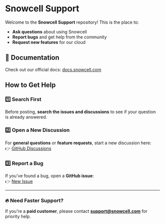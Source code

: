 # Snowcell Support

Welcome to the **Snowcell Support** repository! This is the place to:
- **Ask questions** about using Snowcell
- **Report bugs** and get help from the community
- **Request new features** for our cloud

## 📖 Documentation
Check out our official docs: [docs.snowcell.com](https://docs.snowcell.io)

## How to Get Help
### 1️⃣ Search First
Before posting, **search the issues and discussions** to see if your question is already answered.

### 2️⃣ Open a New Discussion
For **general questions** or **feature requests**, start a new discussion here:  
👉 [GitHub Discussions](https://github.com/snowcell-cloud/support/discussions)

### 3️⃣ Report a Bug
If you've found a bug, open a **GitHub issue**:  
👉 [New Issue](https://github.com/snowcell-cloud/support/issues/new/choose)

---

### 🔥 Need Faster Support?
If you're a **paid customer**, please contact **support@snowcell.com** for priority help.
